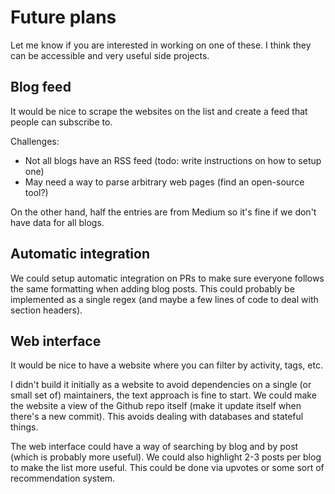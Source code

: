 # Future plans

Let me know if you are interested in working on one of these. I think they can be accessible and very useful side projects.

## Blog feed

It would be nice to scrape the websites on the list and create a feed that people can subscribe to.

Challenges:
- Not all blogs have an RSS feed (todo: write instructions on how to setup one)
- May need a way to parse arbitrary web pages (find an open-source tool?)

On the other hand, half the entries are from Medium so it's fine if we don't have data for all blogs.

## Automatic integration

We could setup automatic integration on PRs to make sure everyone follows the same formatting when adding blog posts. This could probably be implemented as a single regex (and maybe a few lines of code to deal with section headers).

## Web interface

It would be nice to have a website where you can filter by activity, tags, etc.

I didn't build it initially as a website to avoid dependencies on a single (or small set of) maintainers, the text approach is fine to start. We could make the website a view of the Github repo itself (make it update itself when there's a new commit). This avoids dealing with databases and stateful things.

The web interface could have a way of searching by blog and by post (which is probably more useful). We could also highlight 2-3 posts per blog to make the list more useful. This could be done via upvotes or some sort of recommendation system.
